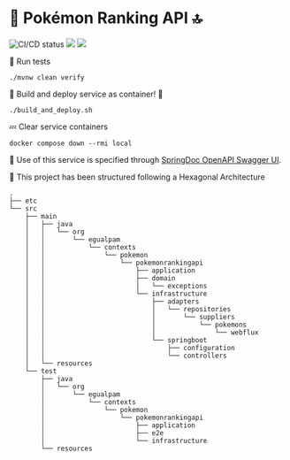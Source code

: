 # 🦆 Pokémon Ranking API 🔝

![CI/CD status](https://github.com/erickgualpa/pokemon-ranking-api/actions/workflows/main.yml/badge.svg)
[![](https://img.shields.io/badge/Spring%20Boot%20Version-3.2.4-blue)](/pom.xml)
[![](https://img.shields.io/badge/Java%20Version-21-blue)](/pom.xml)

🧪 Run tests
<br>

```shell script
./mvnw clean verify
```

🚀 Build and deploy service as container! 🐳
<br>

```shell script
./build_and_deploy.sh
```

💤 Clear service containers

```shell script
docker compose down --rmi local
``` 

🔹 Use of this service is specified through [SpringDoc OpenAPI Swagger UI](http://localhost:8080/swagger-ui/index.html).

📣 This project has been structured following a Hexagonal Architecture

[//]: # (Directory tree below was generated using 'tree -d -I target' command)

```
.
├── etc
└── src
    ├── main
    │   ├── java
    │   │   └── org
    │   │       └── egualpam
    │   │           └── contexts
    │   │               └── pokemon
    │   │                   └── pokemonrankingapi
    │   │                       ├── application
    │   │                       ├── domain
    │   │                       │   └── exceptions
    │   │                       └── infrastructure
    │   │                           ├── adapters
    │   │                           │   └── repositories
    │   │                           │       └── suppliers
    │   │                           │           └── pokemons
    │   │                           │               └── webflux
    │   │                           └── springboot
    │   │                               ├── configuration
    │   │                               └── controllers
    │   └── resources
    └── test
        ├── java
        │   └── org
        │       └── egualpam
        │           └── contexts
        │               └── pokemon
        │                   └── pokemonrankingapi
        │                       ├── application
        │                       ├── e2e
        │                       └── infrastructure
        └── resources
```
